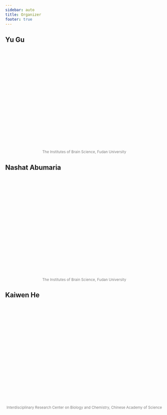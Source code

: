 ```yaml
---
sidebar: auto
title: Organizer
footer: true
---
```


## Yu Gu

<div>
    <center>
        <img :src="$withBase('顾宇.png')" style='height:20rem;'><br>
        	<small style='color:grey;'>
                The Institutes of Brain Science, Fudan University
            </small>
    </center>
</div>

##    Nashat   Abumaria

<div>
    <center>
        <img :src="$withBase('Nashat Abumaria.jpg')" style='height:20rem;'><br>
        	<small style='color:grey;'>
                The Institutes of Brain Science, Fudan University
            </small>
    </center>
</div>

## Kaiwen He

<div>
    <center>
        <img :src="$withBase('何凯雯.jpeg')" style='height:20rem;'><br>
        	<small style='color:grey;'>
                Interdisciplinary Research Center on Biology and Chemistry, Chinese Academy of Science
            </small>
    </center>
</div>

